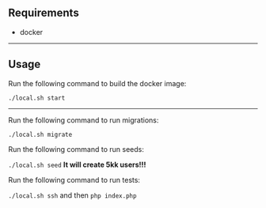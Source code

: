 ## Requirements
 - docker
---
## Usage

Run the following command to build the docker image:

```./local.sh start```

---
Run the following command to run migrations:

```./local.sh migrate```

Run the following command to run seeds:

```./local.sh seed``` **It will create 5kk users!!!**

Run the following command to run tests:

```./local.sh ssh``` and then ```php index.php```